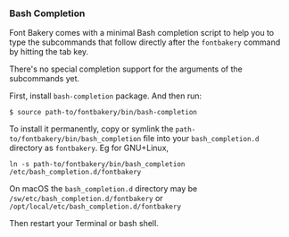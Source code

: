 ### Bash Completion

Font Bakery comes with a minimal Bash completion script to help you to type the subcommands that follow directly after the `fontbakery` command by hitting the tab key.

There's no special completion support for the arguments of the subcommands yet.

First, install `bash-completion` package. And then run:

    $ source path-to/fontbakery/bin/bash-completion

To install it permanently, copy or symlink the `path-to/fontbakery/bin/bash_completion` file into your `bash_completion.d` directory as `fontbakery`.
Eg for GNU+Linux,

    ln -s path-to/fontbakery/bin/bash_completion /etc/bash_completion.d/fontbakery

On macOS the `bash_completion.d` directory may be `/sw/etc/bash_completion.d/fontbakery` or `/opt/local/etc/bash_completion.d/fontbakery`

Then restart your Terminal or bash shell.

